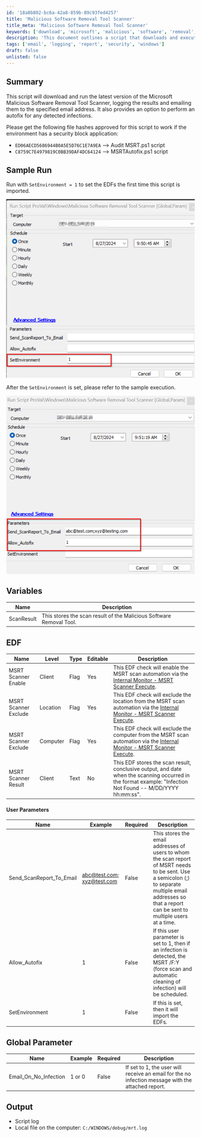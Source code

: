 ```yaml
---
id: '18a8b802-bc6a-42a8-859b-89c93fed4257'
title: 'Malicious Software Removal Tool Scanner'
title_meta: 'Malicious Software Removal Tool Scanner'
keywords: ['download', 'microsoft', 'malicious', 'software', 'removal', 'tool', 'scanner', 'log', 'email', 'autofix']
description: 'This document outlines a script that downloads and executes the latest version of the Microsoft Malicious Software Removal Tool Scanner. It logs the results and sends an email with the outcome to specified addresses, and it also includes an option for automatic infection resolution.'
tags: ['email', 'logging', 'report', 'security', 'windows']
draft: false
unlisted: false
---
```


## Summary

This script will download and run the latest version of the Microsoft Malicious Software Removal Tool Scanner, logging the results and emailing them to the specified email address. It also provides an option to perform an autofix for any detected infections.

Please get the following file hashes approved for this script to work if the environment has a security block application:

- `ED06AECD5686944B0A5E5D76C1E7A9EA` --> Audit MSRT.ps1 script
- `C8759C7E4979819C0BB39DAF4DC64124` --> MSRTAutofix.ps1 script

## Sample Run

Run with `SetEnvironment = 1` to set the EDFs the first time this script is imported.

![Sample Run Image 1](../../../static/img/Malicious-Software-Removal-Tool-Scanner/image_1.png)

After the `SetEnvironment` is set, please refer to the sample execution.

![Sample Run Image 2](../../../static/img/Malicious-Software-Removal-Tool-Scanner/image_2.png)

## Variables

| Name        | Description                                         |
|-------------|-----------------------------------------------------|
| ScanResult  | This stores the scan result of the Malicious Software Removal Tool. |

## EDF

| Name                     | Level   | Type  | Editable | Description                                                                                                                                               |
|--------------------------|---------|-------|----------|-----------------------------------------------------------------------------------------------------------------------------------------------------------|
| MSRT Scanner Enable      | Client  | Flag  | Yes      | This EDF check will enable the MSRT scan automation via the [Internal Monitor - MSRT Scanner Execute](<../monitors/MSRT Scanner Execute.md>).           |
| MSRT Scanner Exclude     | Location| Flag  | Yes      | This EDF check will exclude the location from the MSRT scan automation via the [Internal Monitor - MSRT Scanner Execute](<../monitors/MSRT Scanner Execute.md>). |
| MSRT Scanner Exclude     | Computer| Flag  | Yes      | This EDF check will exclude the computer from the MSRT scan automation via the [Internal Monitor - MSRT Scanner Execute](<../monitors/MSRT Scanner Execute.md>). |
| MSRT Scanner Result      | Client  | Text  | No       | This EDF stores the scan result, conclusive output, and date when the scanning occurred in the format example: "Infection Not Found -- M/DD/YYYY hh:mm:ss". |

#### User Parameters

| Name                        | Example                                                 | Required | Description                                                                                                                                                                                                                       |
|-----------------------------|---------------------------------------------------------|----------|-----------------------------------------------------------------------------------------------------------------------------------------------------------------------------------------------------------------------------------|
| Send_ScanReport_To_Email    | [abc@test.com](mailto:abc@test.com); [xyz@test.com](mailto:xyz@test.com) | False    | This stores the email addresses of users to whom the scan report of MSRT needs to be sent. Use a semicolon (;) to separate multiple email addresses so that a report can be sent to multiple users at a time.                   |
| Allow_Autofix               | 1                                                       | False    | If this user parameter is set to 1, then if an infection is detected, the MSRT /F:Y (force scan and automatic cleaning of infection) will be scheduled.                                                                       |
| SetEnvironment               | 1                                                       | False    | If this is set, then it will import the EDFs.                                                                                                                                                                            |

## Global Parameter

| Name                          | Example | Required | Description                                                                                                                                               |
|-------------------------------|---------|----------|-----------------------------------------------------------------------------------------------------------------------------------------------------------|
| Email_On_No_Infection         | 1 or 0  | False    | If set to 1, the user will receive an email for the no infection message with the attached report.                                         |

## Output

- Script log
- Local file on the computer: `C:/WINDOWS/debug/mrt.log`



